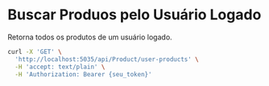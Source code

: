 # Buscar Produos pelo Usuário Logado

Retorna todos os produtos de um usuário logado.

```bash
curl -X 'GET' \
  'http://localhost:5035/api/Product/user-products' \
  -H 'accept: text/plain' \
  -H 'Authorization: Bearer {seu_token}'
```